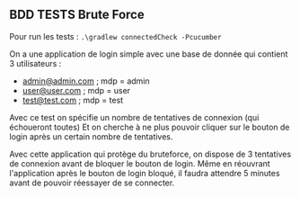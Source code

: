 ## BDD TESTS Brute Force

Pour run les tests :
`.\gradlew connectedCheck -Pcucumber`

On a une application de login simple avec une base de donnée qui contient 3 utilisateurs :
- admin@admin.com ; mdp = admin
- user@user.com ; mdp = user
- test@test.com ; mdp = test

Avec ce test on spécifie un nombre de tentatives de connexion (qui échoueront toutes)
Et on cherche à ne plus pouvoir cliquer sur le bouton de login après un certain nombre de tentatives.

Avec cette application qui protège du bruteforce, on dispose de 3 tentatives de connexion avant de bloquer le bouton de login.
Même en réouvrant l'application après le bouton de login bloqué, il faudra attendre 5 minutes avant de pouvoir réessayer de se connecter.